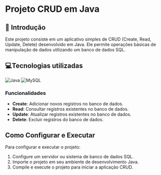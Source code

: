 # Projeto CRUD em Java

## 📖 Introdução 
Este projeto consiste em um aplicativo simples de CRUD (Create, Read, Update, Delete) desenvolvido em Java. Ele permite operações básicas de manipulação de dados utilizando um banco de dados SQL.


## 💻Tecnologias utilizadas
![Java](https://img.shields.io/badge/java-%23ED8B00.svg?style=for-the-badge&logo=openjdk&logoColor=white)
![MySQL](https://img.shields.io/badge/mysql-4479A1.svg?style=for-the-badge&logo=mysql&logoColor=white)

### Funcionalidades
- **Create**: Adicionar novos registros no banco de dados.
- **Read**: Consultar registros existentes no banco de dados.
- **Update**: Atualizar registros existentes no banco de dados.
- **Delete**: Excluir registros do banco de dados.


## Como Configurar e Executar
Para configurar e executar o projeto:

1. Configure um servidor ou sistema de banco de dados SQL.
2. Importe o projeto em seu ambiente de desenvolvimento Java.
3. Compile e execute o projeto para iniciar a aplicação CRUD.


